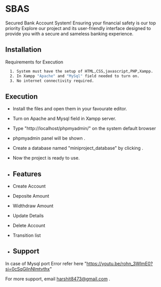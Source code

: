 # SBAS

Secured Bank Account System! Ensuring your financial safety is our top priority Explore our project and its user-friendly interface designed to provide you with a secure and sameless banking experience.

## Installation

Requirements for Execution

```bash
  1. System must have the setup of HTML,CSS,javascript,PHP,Xampp.
  2. In Xampp "Apache" and "MySql" field needed to turn on.
  3. No internet connectivity required.
```
## Execution
- Install the files and open them in your favourate editor. 
- Turn on Apache and Mysql field in Xampp server.
- Type "http://localhost/phpmyadmin/" on the system default browser
- phpmyadmin panel will be shown .
- Create a database named "miniproject_database" by clicking .
- Now the project is ready to use.

- ## Features
- Create Account
- Deposite Amount
- Widthdraw Amount
- Update Details
- Delete Account
- Transition list

- ## Support

In case of Mysql port Error refer here "https://youtu.be/rohn_3WlmE0?si=0cSqGilnNImtvthx"

For more support, email harshit8473@gmail.com .
